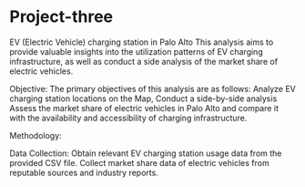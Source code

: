 # Project-three
EV (Electric Vehicle) charging station  in Palo Alto
 This analysis aims to provide valuable insights into the utilization patterns of EV charging infrastructure, as well as conduct a side analysis of the market share of electric vehicles.
 
 
Objective:
The primary objectives of this analysis are as follows:
Analyze EV charging station locations on the Map,
Conduct a side-by-side analysis 
Assess the market share of electric vehicles in Palo Alto and compare it with the availability and accessibility of charging infrastructure.

Methodology:


Data Collection:
Obtain relevant EV charging station usage data from the provided CSV file.
Collect market share data of electric vehicles from reputable sources and industry reports.
